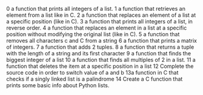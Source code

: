 0 a function that prints all integers of a list.
1 a function that retrieves an element from a list like in C.
2 a function that replaces an element of a list at a specific position (like in C).
3 a function that prints all integers of a list, in reverse order.
4 a function that replaces an element in a list at a specific position without modifying the original list (like in C).
5 a function that removes all characters c and C from a string
6 a function that prints a matrix of integers.
7 a function that adds 2 tuples.
8 a function that returns a tuple with the length of a string and its first character
9 a function that finds the biggest integer of a list
10 a function that finds all multiples of 2 in a list.
11 a function that deletes the item at a specific position in a list
12 Complete the source code in order to switch value of a and b
13a function in C that checks if a singly linked list is a palindrome
14 Create a C function that prints some basic info about Python lists.